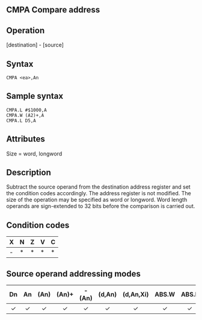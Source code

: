 ## CMPA Compare address

## Operation
[destination] - [source]

## Syntax
```assembly
CMPA <ea>,An
```
## Sample syntax
```assembly
CMPA.L #$1000,A
CMPA.W (A2)+,A
CMPA.L D5,A
```

## Attributes
Size = word, longword

## Description
Subtract the source operand from the destination address register
and set the condition codes accordingly. The address register is
not modified. The size of the operation may be specified as word
or longword. Word length operands are sign-extended to 32 bits
before the comparison is carried out.

## Condition codes
|X|N|Z|V|C|
|--|--|--|--|--|
|-|*|*|*|*|

## Source operand addressing modes
|Dn|An|(An)|(An)+|-(An)|(d,An)|(d,An,Xi)|ABS.W|ABS.L|(d,PC)|(d,PC,Xn)|imm|
|:-:|:-:|:-:|:-:|:-:|:-:|:-:|:-:|:-:|:-:|:-:|:-:|
|✓|✓|✓|✓|✓|✓|✓|✓|✓|✓|✓|✓|
